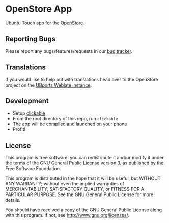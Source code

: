# OpenStore App

Ubuntu Touch app for the [OpenStore](https://open-store.io/).

## Reporting Bugs

Please report any bugs/features/requests in our [bug tracker](https://gitlab.com/theopenstore/openstore-meta/issues).

## Translations

If you would like to help out with translations head over to the OpenStore
project on the [UBports Weblate instance](https://translate.ubports.com/projects/openstore/openstore-app/).

## Development

* Setup [clickable](https://github.com/bhdouglass/clickable)
* From the root directory of this repo, run `clickable`
* The app will be compiled and launched on your phone
* Profit!

## License

This program is free software: you can redistribute it and/or modify it under the terms of the GNU General Public License version 3, as published
by the Free Software Foundation.

This program is distributed in the hope that it will be useful, but WITHOUT ANY WARRANTY; without even the implied warranties of MERCHANTABILITY, SATISFACTORY QUALITY, or FITNESS FOR A PARTICULAR PURPOSE.  See the GNU General Public License for more details.

You should have received a copy of the GNU General Public License along with this program.  If not, see <http://www.gnu.org/licenses/>.
